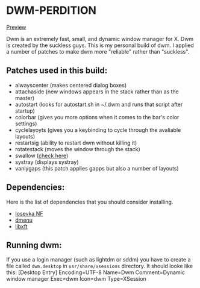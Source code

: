 # DWM-PERDITION

[Preview](./preview.png)

Dwm is an extremely fast, small, and dynamic window manager for X. Dwm is created by the suckless guys.  This is my personal build of dwm.  I applied a number of patches to make dwm more "reliable" rather than "suckless". 

## Patches used in this build:
- alwayscenter (makes centered dialog boxes)
- attachaside (new windows appears in the stack rather than as the master)
- autostart (looks for autostart.sh in ~/.dwm and runs that script after startup)
- colorbar (gives you more options when it comes to the bar's color settings)
- cyclelayoyts (gives you a keybinding to cycle through the avaliable layouts)
- restartsig (ability to restart dwm without killing it)
- rotatestack (moves the window through the stack)
- swallow ([check here](https://www.youtube.com/watch?v=92uo5OBOKfY))
- systray (displays systray)
- vaniygaps (this patch applies gapps but also a number of layouts)

## Dependencies:

Here is the list of dependencies that you should consider installing.
- [Iosevka NF](https://github.com/ryanoasis/nerd-fonts/releases/download/v2.1.0/Iosevka.zip)
- [dmenu](https://tools.suckless.org/dmenu/)
- [libxft](https://aur.archlinux.org/packages/libxft-bgra/)

## Running dwm:

If you use a login manager (such as lightdm or sddm) you have to create a file called `dwm.desktop` in `usr/share/xsessions` directory. It should looke like this:
	[Desktop Entry]
	Encoding=UTF-8
	Name=Dwm
	Comment=Dynamic window manager
	Exec=dwm
	Icon=dwm
	Type=XSession

